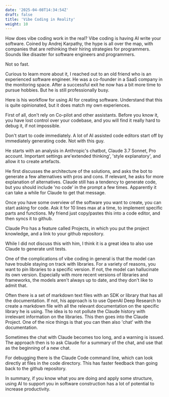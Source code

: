 ```yaml
---
date: '2025-04-08T14:34:54Z'
draft: false
title: 'Vibe Coding in Reality'
weight: 10
---
```


How does vibe coding work in the real? Vibe coding is having AI write your software. Coined by Andrej Karpathy, the hype is all over the map, with companies that are rethinking their hiring strategies for programmers. Sounds like disaster for software engineers and programmers.

Not so fast.

Curious to learn more about it, I reached out to an old friend who is an experienced software engineer. He was a co-founder in a SaaS company in the monitoring space. After a successful exit he now has a bit more time to pursue hobbies. But he is still professionally busy.

Here is his workflow for using AI for creating software. Understand that this is quite opinionated, but it does match my own experiences.

First of all, don't rely on Co-pilot and other assistants.
Before you know it, you have lost control over your codebase, and you will find it really hard to debug it, if not impossible.

Don't start to code immediately.
A lot of AI assisted code editors start off by immediately generating code.
Not with this guy.

He starts with an analysis in Anthropic's chatbot, Claude 3.7 Sonnet, Pro account. Important settings are'extended thinking', 'style explanatory', and allow it to create artefacts.

He first discusses the architecture of the solutions, and asks the bot to generate a few alternatives with pros and cons.
If relevant, he asks for more explanation of alternatives.
Claude still has a tendency to generate code, but you should include 'no code' in the prompt a few times.
Apparently it can take a while for Claude to get that message.

Once you have some overview of the software you want to create, you can start asking for code.
Ask it for 10 lines max at a time, to implement specific parts and functions. My friend just copy/pastes this into a code editor, and then syncs it to github.

Claude Pro has a feature called Projects, in which you put the project knowledge, and a link to your github repository.

While I did not discuss this with him, I think it is a great idea to also use Claude to generate unit tests.

One of the complications of vibe coding in general is that the model can have trouble staying on track with libraries.
For a variety of reasons, you want to pin libraries to a specific version. If not, the model can hallucinate its own version.
Especially with more recent versions of libraries and frameworks, the models aren't always up to date, and they don't like to admit that.

Often there is a set of markdown text files with an SDK or library that has all the documentation. 
If not, his approach is to use OpenAI Deep Research to create a markdown file with all the relevant documentation on the specific library he is using.
The idea is to not pollute the Claude history with irrelevant information on the libraries. This then goes into the Claude Project. One of the nice things is that you can then also 'chat' with the documentation.

Sometimes the chat with Claude becomes too long, and a warning is issued. The approach then is to ask Claude for a summary of the chat, and use that as the beginning of a new chat.

For debugging there is the Claude Code command line, which can look directly at files in the code directory.
This has faster feedback than going back to the github repository.

In summary, if you know what you are doing and apply some structure, using AI to support you in software construction has a lot of potential to increase productivity.
